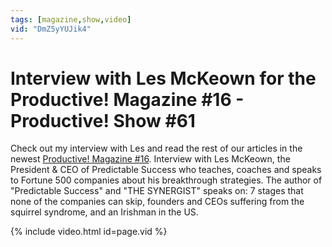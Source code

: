 ```yaml
---
tags: [magazine,show,video]
vid: "DmZ5yYUJik4"
---
```


# Interview with Les McKeown for the Productive! Magazine #16 - Productive! Show #61

Check out my interview with Les and read the rest of our articles in the newest [Productive! Magazine #16](http://www.productivemag.com/16/). Interview with Les McKeown, the President & CEO of Predictable Success who teaches, coaches and speaks to Fortune 500 companies about his breakthrough strategies. The author of "Predictable Success" and "THE SYNERGIST" speaks on: 7 stages that none of the companies can skip, founders and CEOs suffering from the squirrel syndrome, and an Irishman in the US.

{% include video.html id=page.vid %}
